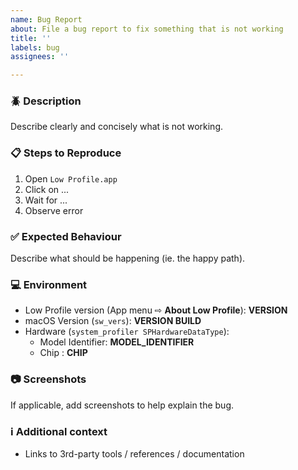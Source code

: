 ```yaml
---
name: Bug Report
about: File a bug report to fix something that is not working
title: ''
labels: bug
assignees: ''

---
```


### :beetle: Description

Describe clearly and concisely what is not working.

### :clipboard: Steps to Reproduce

1. Open `Low Profile.app`
1. Click on ...
1. Wait for ...
1. Observe error

### :white_check_mark: Expected Behaviour

Describe what should be happening (ie. the happy path).

### :computer: Environment

- Low Profile version (App menu ⇨ **About Low Profile**): **VERSION**
- macOS Version (`sw_vers`): **VERSION BUILD**
- Hardware (`system_profiler SPHardwareDataType`):
  - Model Identifier: **MODEL_IDENTIFIER**
  - Chip : **CHIP**

### :camera: Screenshots

If applicable, add screenshots to help explain the bug.

### :information_source: Additional context

- Links to 3rd-party tools / references / documentation
